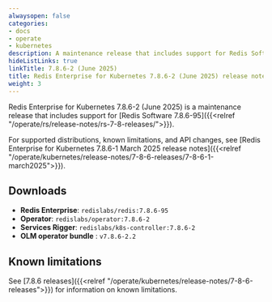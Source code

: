 ```yaml
---
alwaysopen: false
categories:
- docs
- operate
- kubernetes
description: A maintenance release that includes support for Redis Software 7.8.6-95.
hideListLinks: true
linkTitle: 7.8.6-2 (June 2025)
title: Redis Enterprise for Kubernetes 7.8.6-2 (June 2025) release notes
weight: 3
---
```


Redis Enterprise for Kubernetes 7.8.6-2 (June 2025) is a maintenance release that includes support for [Redis Software 7.8.6-95]({{<relref "/operate/rs/release-notes/rs-7-8-releases/">}}).

For supported distributions, known limitations, and API changes, see [Redis Enterprise for Kubernetes 7.8.6-1 March 2025 release notes]({{<relref "/operate/kubernetes/release-notes/7-8-6-releases/7-8-6-1-march2025">}}).

## Downloads

- **Redis Enterprise**: `redislabs/redis:7.8.6-95`
- **Operator**: `redislabs/operator:7.8.6-2`
- **Services Rigger**: `redislabs/k8s-controller:7.8.6-2`
- **OLM operator bundle** : `v7.8.6-2.2`

## Known limitations

See [7.8.6 releases]({{<relref "/operate/kubernetes/release-notes/7-8-6-releases">}}) for information on known limitations.
